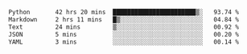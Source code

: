 <!--START_SECTION:waka-->

```txt
Python       42 hrs 20 mins  ███████████████████████▒░   93.74 %
Markdown     2 hrs 11 mins   █▒░░░░░░░░░░░░░░░░░░░░░░░   04.84 %
Text         24 mins         ▒░░░░░░░░░░░░░░░░░░░░░░░░   00.92 %
JSON         5 mins          ░░░░░░░░░░░░░░░░░░░░░░░░░   00.20 %
YAML         3 mins          ░░░░░░░░░░░░░░░░░░░░░░░░░   00.14 %
```

<!--END_SECTION:waka-->
